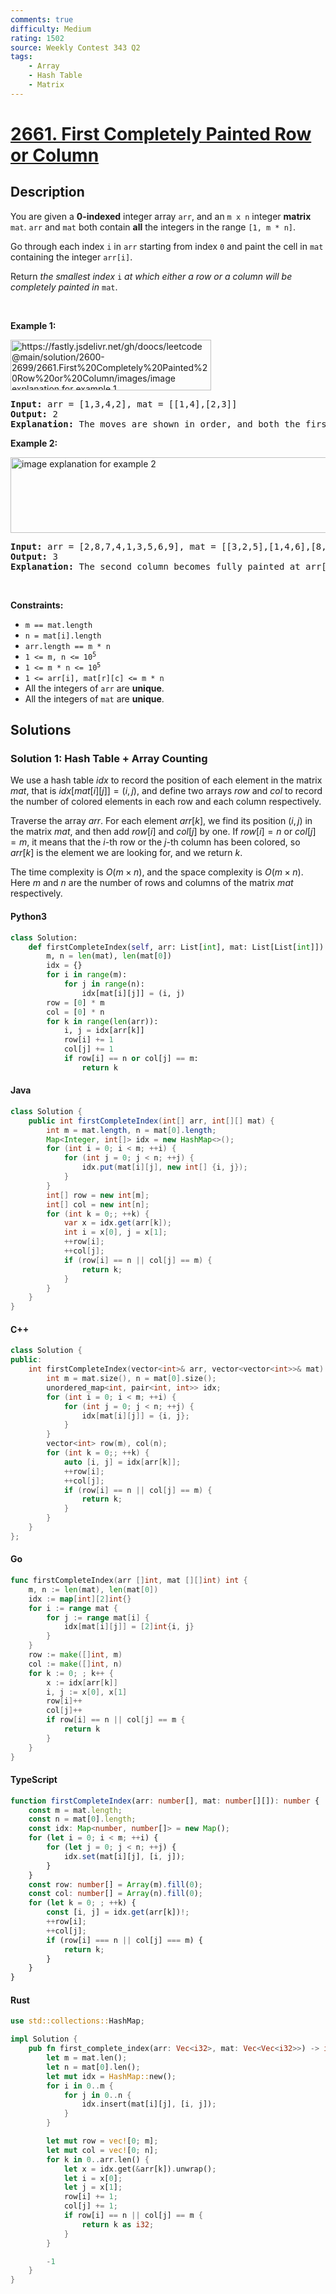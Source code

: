```yaml
---
comments: true
difficulty: Medium
rating: 1502
source: Weekly Contest 343 Q2
tags:
    - Array
    - Hash Table
    - Matrix
---
```


<!-- problem:start -->

# [2661. First Completely Painted Row or Column](https://leetcode.com/problems/first-completely-painted-row-or-column)

## Description

<!-- description:start -->

<p>You are given a <strong>0-indexed</strong> integer array <code>arr</code>, and an <code>m x n</code> integer <strong>matrix</strong> <code>mat</code>. <code>arr</code> and <code>mat</code> both contain <strong>all</strong> the integers in the range <code>[1, m * n]</code>.</p>

<p>Go through each index <code>i</code> in <code>arr</code> starting from index <code>0</code> and paint the cell in <code>mat</code> containing the integer <code>arr[i]</code>.</p>

<p>Return <em>the smallest index</em> <code>i</code> <em>at which either a row or a column will be completely painted in</em> <code>mat</code>.</p>

<p>&nbsp;</p>
<p><strong class="example">Example 1:</strong></p>
<img alt="" src="https://fastly.jsdelivr.net/gh/doocs/leetcode@main/solution/2600-2699/2661.First%20Completely%20Painted%20Row%20or%20Column/images/image explanation for example 1" /><img alt="https://fastly.jsdelivr.net/gh/doocs/leetcode@main/solution/2600-2699/2661.First%20Completely%20Painted%20Row%20or%20Column/images/image explanation for example 1" src="https://fastly.jsdelivr.net/gh/doocs/leetcode@main/solution/2600-2699/2661.First%20Completely%20Painted%20Row%20or%20Column/images/grid1.jpg" style="width: 321px; height: 81px;" />
<pre>
<strong>Input:</strong> arr = [1,3,4,2], mat = [[1,4],[2,3]]
<strong>Output:</strong> 2
<strong>Explanation:</strong> The moves are shown in order, and both the first row and second column of the matrix become fully painted at arr[2].
</pre>

<p><strong class="example">Example 2:</strong></p>
<img alt="image explanation for example 2" src="https://fastly.jsdelivr.net/gh/doocs/leetcode@main/solution/2600-2699/2661.First%20Completely%20Painted%20Row%20or%20Column/images/grid2.jpg" style="width: 601px; height: 121px;" />
<pre>
<strong>Input:</strong> arr = [2,8,7,4,1,3,5,6,9], mat = [[3,2,5],[1,4,6],[8,7,9]]
<strong>Output:</strong> 3
<strong>Explanation:</strong> The second column becomes fully painted at arr[3].
</pre>

<p>&nbsp;</p>
<p><strong>Constraints:</strong></p>

<ul>
	<li><code>m == mat.length</code></li>
	<li><code>n = mat[i].length</code></li>
	<li><code>arr.length == m * n</code></li>
	<li><code>1 &lt;= m, n &lt;= 10<sup>5</sup></code></li>
	<li><code>1 &lt;= m * n &lt;= 10<sup>5</sup></code></li>
	<li><code>1 &lt;= arr[i], mat[r][c] &lt;= m * n</code></li>
	<li>All the integers of <code>arr</code> are <strong>unique</strong>.</li>
	<li>All the integers of <code>mat</code> are <strong>unique</strong>.</li>
</ul>

<!-- description:end -->

## Solutions

<!-- solution:start -->

### Solution 1: Hash Table + Array Counting

We use a hash table $idx$ to record the position of each element in the matrix $mat$, that is $idx[mat[i][j]] = (i, j)$, and define two arrays $row$ and $col$ to record the number of colored elements in each row and each column respectively.

Traverse the array $arr$. For each element $arr[k]$, we find its position $(i, j)$ in the matrix $mat$, and then add $row[i]$ and $col[j]$ by one. If $row[i] = n$ or $col[j] = m$, it means that the $i$-th row or the $j$-th column has been colored, so $arr[k]$ is the element we are looking for, and we return $k$.

The time complexity is $O(m \times n)$, and the space complexity is $O(m \times n)$. Here $m$ and $n$ are the number of rows and columns of the matrix $mat$ respectively.

<!-- tabs:start -->

#### Python3

```python
class Solution:
    def firstCompleteIndex(self, arr: List[int], mat: List[List[int]]) -> int:
        m, n = len(mat), len(mat[0])
        idx = {}
        for i in range(m):
            for j in range(n):
                idx[mat[i][j]] = (i, j)
        row = [0] * m
        col = [0] * n
        for k in range(len(arr)):
            i, j = idx[arr[k]]
            row[i] += 1
            col[j] += 1
            if row[i] == n or col[j] == m:
                return k
```

#### Java

```java
class Solution {
    public int firstCompleteIndex(int[] arr, int[][] mat) {
        int m = mat.length, n = mat[0].length;
        Map<Integer, int[]> idx = new HashMap<>();
        for (int i = 0; i < m; ++i) {
            for (int j = 0; j < n; ++j) {
                idx.put(mat[i][j], new int[] {i, j});
            }
        }
        int[] row = new int[m];
        int[] col = new int[n];
        for (int k = 0;; ++k) {
            var x = idx.get(arr[k]);
            int i = x[0], j = x[1];
            ++row[i];
            ++col[j];
            if (row[i] == n || col[j] == m) {
                return k;
            }
        }
    }
}
```

#### C++

```cpp
class Solution {
public:
    int firstCompleteIndex(vector<int>& arr, vector<vector<int>>& mat) {
        int m = mat.size(), n = mat[0].size();
        unordered_map<int, pair<int, int>> idx;
        for (int i = 0; i < m; ++i) {
            for (int j = 0; j < n; ++j) {
                idx[mat[i][j]] = {i, j};
            }
        }
        vector<int> row(m), col(n);
        for (int k = 0;; ++k) {
            auto [i, j] = idx[arr[k]];
            ++row[i];
            ++col[j];
            if (row[i] == n || col[j] == m) {
                return k;
            }
        }
    }
};
```

#### Go

```go
func firstCompleteIndex(arr []int, mat [][]int) int {
	m, n := len(mat), len(mat[0])
	idx := map[int][2]int{}
	for i := range mat {
		for j := range mat[i] {
			idx[mat[i][j]] = [2]int{i, j}
		}
	}
	row := make([]int, m)
	col := make([]int, n)
	for k := 0; ; k++ {
		x := idx[arr[k]]
		i, j := x[0], x[1]
		row[i]++
		col[j]++
		if row[i] == n || col[j] == m {
			return k
		}
	}
}
```

#### TypeScript

```ts
function firstCompleteIndex(arr: number[], mat: number[][]): number {
    const m = mat.length;
    const n = mat[0].length;
    const idx: Map<number, number[]> = new Map();
    for (let i = 0; i < m; ++i) {
        for (let j = 0; j < n; ++j) {
            idx.set(mat[i][j], [i, j]);
        }
    }
    const row: number[] = Array(m).fill(0);
    const col: number[] = Array(n).fill(0);
    for (let k = 0; ; ++k) {
        const [i, j] = idx.get(arr[k])!;
        ++row[i];
        ++col[j];
        if (row[i] === n || col[j] === m) {
            return k;
        }
    }
}
```

#### Rust

```rust
use std::collections::HashMap;

impl Solution {
    pub fn first_complete_index(arr: Vec<i32>, mat: Vec<Vec<i32>>) -> i32 {
        let m = mat.len();
        let n = mat[0].len();
        let mut idx = HashMap::new();
        for i in 0..m {
            for j in 0..n {
                idx.insert(mat[i][j], [i, j]);
            }
        }

        let mut row = vec![0; m];
        let mut col = vec![0; n];
        for k in 0..arr.len() {
            let x = idx.get(&arr[k]).unwrap();
            let i = x[0];
            let j = x[1];
            row[i] += 1;
            col[j] += 1;
            if row[i] == n || col[j] == m {
                return k as i32;
            }
        }

        -1
    }
}
```

<!-- tabs:end -->

<!-- solution:end -->

<!-- problem:end -->
